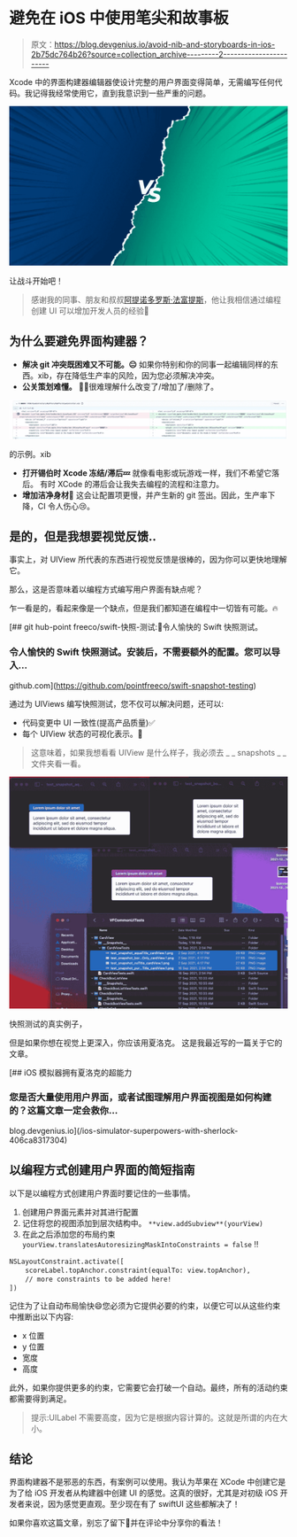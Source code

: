 # 避免在 iOS 中使用笔尖和故事板

> 原文：<https://blog.devgenius.io/avoid-nib-and-storyboards-in-ios-2b75dc764b26?source=collection_archive---------2----------------------->

Xcode 中的界面构建器编辑器使设计完整的用户界面变得简单，无需编写任何代码。我记得我经常使用它，直到我意识到一些严重的问题。

![](img/15376abc25c74fa9d5c3c14815e9d180.png)

让战斗开始吧！

> 感谢我的同事、朋友和叔叔[阿提诺多罗斯·法富提斯](https://medium.com/u/cdb35114bfdf?source=post_page-----2b75dc764b26--------------------------------)，他让我相信通过编程创建 UI 可以增加开发人员的经验🙏

## 为什么要避免界面构建器？

*   **解决 git 冲突既困难又不可能。😐** 如果你特别和你的同事一起编辑同样的东西。xib，存在降低生产率的风险，因为您必须解决冲突。
*   **公关策划难懂。**
    🕵️‍♀️很难理解什么改变了/增加了/删除了。

![](img/2a586288a24f42db4e28aa6cb0fc45fd.png)

的示例。xib

*   **打开锡伯时 Xcode 冻结/滞后💤**
    就像看电影或玩游戏一样，我们不希望它落后。
    有时 XCode 的滞后会让我失去编程的流程和注意力。
*   **增加洁净身材🔺** 这会让配置项更慢，并产生新的 git 签出。因此，生产率下降，CI 令人伤心😢。

## 是的，但是我想要视觉反馈..

事实上，对 UIView 所代表的东西进行视觉反馈是很棒的，因为你可以更快地理解它。

那么，这是否意味着以编程方式编写用户界面有缺点呢？

乍一看是的，看起来像是一个缺点，但是我们都知道在编程中一切皆有可能。🔥

[](https://github.com/pointfreeco/swift-snapshot-testing) [## git hub-point freeco/swift-快照-测试:📸令人愉快的 Swift 快照测试。

### 令人愉快的 Swift 快照测试。安装后，不需要额外的配置。您可以导入…

github.com](https://github.com/pointfreeco/swift-snapshot-testing) 

通过为 UIViews 编写快照测试，您不仅可以解决问题，还可以:

*   代码变更中 UI 一致性(提高产品质量)✅
*   每个 UIView 状态的可视化表示。🎉

> 这意味着，如果我想看看 UIView 是什么样子，我必须去 _ _ snapshots _ _ 文件夹看一看。

![](img/dafbb70686453b06285773bcd096ceb9.png)

快照测试的真实例子，

但是如果你想在视觉上更深入，你应该用夏洛克。
这是我最近写的一篇关于它的文章。

[](/ios-simulator-superpowers-with-sherlock-406ca8317304) [## iOS 模拟器拥有夏洛克的超能力

### 您是否大量使用用户界面，或者试图理解用户界面视图是如何构建的？这篇文章一定会救你…

blog.devgenius.io](/ios-simulator-superpowers-with-sherlock-406ca8317304) 

## 以编程方式创建用户界面的简短指南

以下是以编程方式创建用户界面时要记住的一些事情。

1.  创建用户界面元素并对其进行配置
2.  记住将您的视图添加到层次结构中。
    `**view.addSubview**(yourView)`
3.  在此之后添加您的布局约束
    `yourView.translatesAutoresizingMaskIntoConstraints = false` ‼️

```
NSLayoutConstraint.activate([
    scoreLabel.topAnchor.constraint(equalTo: view.topAnchor),
    // more constraints to be added here!
])
```

记住为了让自动布局愉快😄您必须为它提供必要的约束，以便它可以从这些约束中推断出以下内容:

*   x 位置
*   y 位置
*   宽度
*   高度

此外，如果你提供更多的约束，它需要它会打破一个自动。最终，所有的活动约束都需要得到满足。

> 提示:UILabel 不需要高度，因为它是根据内容计算的。这就是所谓的内在大小。

## 结论

界面构建器不是邪恶的东西，有案例可以使用。我认为苹果在 XCode 中创建它是为了给 iOS 开发者从构建器中创建 UI 的感觉。这真的很好，尤其是对初级 iOS 开发者来说，因为感觉更直观。至少现在有了 swiftUI 这些都解决了！

如果你喜欢这篇文章，别忘了留下👏并在评论中分享你的看法！